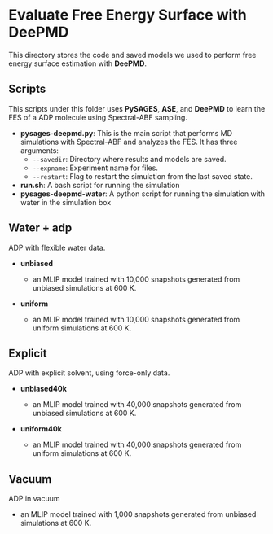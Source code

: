 # Evaluate Free Energy Surface with DeePMD

This directory stores the code and saved models we used to perform free energy
surface estimation with **DeePMD**.

## Scripts

This scripts under this folder uses **PySAGES**, **ASE**, and **DeePMD** to learn the FES of a ADP molecule using Spectral-ABF sampling.

- **pysages-deepmd.py**: This is the main script that performs MD simulations with Spectral-ABF and analyzes the FES. It has three arguments:
  - `--savedir`: Directory where results and models are saved.
  - `--expname`: Experiment name for files.
  - `--restart`: Flag to restart the simulation from the last saved state.
- **run.sh**: A bash script for running the simulation
- **pysages-deepmd-water**: A python script for running the simulation with water in the simulation box

## Water + adp

ADP with flexible water data.

- **unbiased**
  - an MLIP model trained with 10,000 snapshots generated from unbiased simulations at 600 K.

- **uniform**
  - an MLIP model trained with 10,000 snapshots generated from uniform simulations at 600 K.

## Explicit

ADP with explicit solvent, using force-only data.

- **unbiased40k**
  - an MLIP model trained with 40,000 snapshots generated from unbiased simulations at 600 K.

- **uniform40k**
  - an MLIP model trained with 40,000 snapshots generated from uniform simulations at 600 K.

## Vacuum

ADP in vacuum 

  - an MLIP model trained with 1,000 snapshots generated from unbiased simulations at 600 K.





